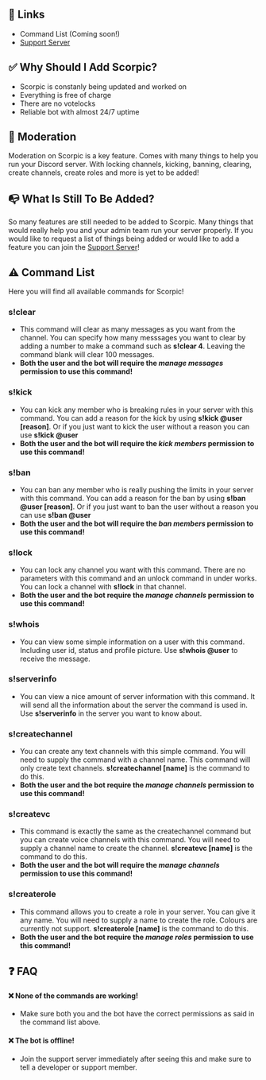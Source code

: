 ## 🔮 Links
- Command List (Coming soon!)
- [Support Server](https://discord.gg/RyaSAJ4npE)

## ✅ Why Should I Add Scorpic?
- Scorpic is constanly being updated and worked on
- Everything is free of charge
- There are no votelocks
- Reliable bot with almost 24/7 uptime

## 🔨 Moderation
Moderation on Scorpic is a key feature. Comes with many things to help you run your Discord server. With locking channels, kicking, banning, clearing, create channels, create roles and more is yet to be added!

## 📭 What Is Still To Be Added?
So many features are still needed to be added to Scorpic. Many things that would really help you and your admin team run your server properly. If you would like to request a list of things being added or would like to add a feature you can join the [Support Server](https://discord.gg/RyaSAJ4npE)!

## ⚠️ Command List
Here you will find all available commands for Scorpic!


### s!clear
- This command will clear as many messages as you want from the channel. You can specify how many messsages you want to clear by adding a number to make a command such as **s!clear 4**. Leaving the command blank will clear 100 messages.
- **Both the user and the bot will require the *manage messages* permission to use this command!**


### s!kick 
- You can kick any member who is breaking rules in your server with this command. You can add a reason for the kick by using **s!kick @user [reason]**. Or if you just want to kick the user without a reason you can use **s!kick @user**
- **Both the user and the bot will require the *kick members* permission to use this command!**


### s!ban
- You can ban any member who is really pushing the limits in your server with this command. You can add a reason for the ban by using **s!ban @user [reason]**. Or if you just want to ban the user without a reason you can use **s!ban @user**
- **Both the user and the bot will require the *ban members* permission to use this command!**

### s!lock
- You can lock any channel you want with this command. There are no parameters with this command and an unlock command in under works. You can lock a channel with **s!lock** in that channel.
- **Both the user and the bot require the *manage channels* permission to use this command!**

### s!whois
- You can view some simple information on a user with this command. Including user id, status and profile picture. Use **s!whois @user** to receive the message.

### s!serverinfo
- You can view a nice amount of server information with this command. It will send all the information about the server the command is used in. Use **s!serverinfo** in the server you want to know about.

### s!createchannel
- You can create any text channels with this simple command. You will need to supply the command with a channel name. This command will only create text channels. **s!createchannel [name]** is the command to do this.
- **Both the user and the bot require the *manage channels* permission to use this command!**

### s!createvc
- This command is exactly the same as the createchannel command but you can create voice channels with this command. You will need to supply a channel name to create the channel. **s!createvc [name]** is the command to do this.
- **Both the user and the bot will require the *manage channels* permission to use this command!**

### s!createrole
- This command allows you to create a role in your server. You can give it any name. You will need to supply a name to create the role. Colours are currently not support. **s!createrole [name]** is the command to do this.
- **Both the user and the bot require the *manage roles* permission to use this command!**

## ❓ FAQ
#### ❌ None of the commands are working!
- Make sure both you and the bot have the correct permissions as said in the command list above.

#### ❌ The bot is offline!
- Join the support server immediately after seeing this and make sure to tell a developer or support member.

